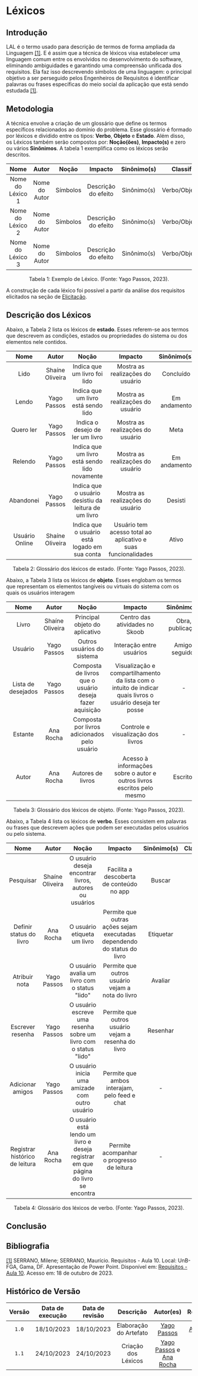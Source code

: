 # Léxicos

## Introdução
LAL é o termo usado para descrição de termos de forma ampliada da Linguagem <a id="a" href="#aa">[1]</a>. E é assim que a técnica de léxicos visa estabelecer uma linguagem comum entre os envolvidos no desenvolvimento do software, eliminando ambiguidades e garantindo uma compreensão unificada dos requisitos. Ela faz isso descrevendo símbolos de uma linguagem: o principal objetivo a ser perseguido pelos Engenheiros de Requisitos é identificar palavras ou frases específicas do meio social da aplicação que está sendo estudada <a id="a" href="#aa">[1]</a>.

## Metodologia
A técnica envolve a criação de um glossário que define os termos específicos relacionados ao domínio do problema. Esse glossário é formado por léxicos e dividido entre os tipos: **Verbo**, **Objeto** e **Estado**. Além disso, os Léxicos também serão compostos por: **Noção(ões)**, **Impacto(s)** e zero ou vários **Sinônimos**. A tabela 1 exemplifica como os léxicos serão descritos.

|      Nome       |   Autor   |        Noção         |              Impacto            |   Sinônimo(s)   | Classificação |
| :-------: | :-----: | :-----: | :-------: | :---------: | :---------: |
| Nome do Léxico 1 |  Nome do Autor |   Símbolos  |    Descrição do efeito    |   Sinônimo(s)   | Verbo/Objeto/Estado | 
| Nome do Léxico 2 |  Nome do Autor |   Símbolos  |    Descrição do efeito    |   Sinônimo(s)   | Verbo/Objeto/Estado | 
| Nome do Léxico 3 |  Nome do Autor |   Símbolos  |    Descrição do efeito    |   Sinônimo(s)   | Verbo/Objeto/Estado | 

<div style="text-align: center">
<p> Tabela 1: Exemplo de Léxico. (Fonte: Yago Passos, 2023).</p>
</div>

A construção de cada léxico foi possível a partir da análise dos requisitos elicitados na seção de [Elicitação](../elicitacao/requisitos).

## Descrição dos Léxicos
Abaixo, a Tabela 2 lista os léxicos de **estado**. Esses referem-se aos termos que descrevem as condições, estados ou propriedades do sistema ou dos elementos nele contidos.

|      Nome       |   Autor   |        Noção         |              Impacto            |   Sinônimo(s)   | Classificação |
| :-------: | :-----: | :-----: | :-------: | :---------: | :---------: |
| Lido |  Shaíne Oliveira |   Indica que um livro foi lido  |    Mostra as realizações do usuário    |   Concluído   | Estado | 
| Lendo |  Yago Passos |   Indica que um livro está sendo lido  |    Mostra as realizações do usuário    |   Em andamento   | Estado | 
| Quero ler |  Yago Passos |   Indica o desejo de ler um livro  |    Mostra as realizações do usuário    |   Meta   | Estado | 
| Relendo |  Yago Passos |   Indica que um livro está sendo lido novamente |    Mostra as realizações do usuário    |   Em andamento   | Estado | 
| Abandonei |  Yago Passos |   Indica que o usuário desistiu da leitura de um livro  |    Mostra as realizações do usuário    |   Desisti   | Estado |
| Usuário Online |  Shaíne Oliveira |   Indica que o usuário está logado em sua conta  |    Usuário tem acesso total ao aplicativo e suas funcionalidades    |   Ativo   | Estado |

<div style="text-align: center">
<p> Tabela 2: Glossário dos léxicos de estado. (Fonte: Yago Passos, 2023).</p>
</div>

Abaixo, a Tabela 3 lista os léxicos de **objeto**. Esses englobam os termos que representam os elementos tangíveis ou virtuais do sistema com os quais os usuários interagem

|      Nome       |   Autor   |        Noção         |              Impacto            |   Sinônimo(s)   | Classificação |
| :-------: | :-----: | :-----: | :-------: | :---------: | :---------: |
| Livro |  Shaíne Oliveira |   Principal objeto do aplicativo  |    Centro das atividades no Skoob   |   Obra, publicação  | Objeto |
| Usuário | Yago Passos |   Outros usuários do sistema  |    Interação entre usuários   |   Amigo, seguidor  | Objeto |
| Lista de desejados | Yago Passos |   Composta de livros que o usuário deseja fazer aquisição  |    Visualização e compartilhamento da lista com o intuito de indicar quais livros o usuário deseja ter posse   |  -  | Objeto |
| Estante | Ana Rocha |  Composta por livros adicionados pelo usuário  |    Controle e visualização dos livros   |  -  | Objeto |
| Autor | Ana Rocha |   Autores de livros  |    Acesso à informações sobre o autor e outros livros escritos pelo mesmo    |  Escritor  | Objeto |

<div style="text-align: center">
<p> Tabela 3: Glossário dos léxicos de objeto. (Fonte: Yago Passos, 2023).</p>
</div>

Abaixo, a Tabela 4 lista os léxicos de **verbo**. Esses consistem em palavras ou frases que descrevem ações que podem ser executadas pelos usuários ou pelo sistema.

|      Nome       |   Autor   |        Noção         |              Impacto            |   Sinônimo(s)   | Classificação |
| :-------: | :-----: | :-----: | :-------: | :---------: | :---------: |
| Pesquisar |  Shaíne Oliveira |   O usuário deseja encontrar livros, autores ou usuários  |    Facilita a descoberta de conteúdo no app    |   Buscar   | Verbo | 
| Definir status do livro |  Ana Rocha |   O usuário etiqueta um livro   |    Permite que outras ações sejam executadas dependendo do status do livro   |   Etiquetar   | Verbo | 
| Atribuir nota |  Yago Passos |   O usuário avalia um livro com o status "lido"  |    Permite que outros usuário vejam a nota do livro    |  Avaliar   | Verbo | 
| Escrever resenha |  Yago Passos |   O usuário escreve uma resenha sobre um livro com o status "lido"  |    Permite que outros usuário vejam a resenha do livro    |   Resenhar   | Verbo | 
| Adicionar amigos |  Yago Passos |   O usuário inicia uma amizade com outro usuário  |    Permite que ambos interajam, pelo feed e chat   |   -   | Verbo | 
| Registrar histórico de leitura |  Ana Rocha |   O usuário está lendo um livro e deseja registrar em que página do livro se encontra  |    Permite acompanhar o progresso de leitura    |   -   | Verbo | 

<div style="text-align: center">
<p> Tabela 4: Glossário dos léxicos de verbo. (Fonte: Yago Passos, 2023).</p>
</div>

## Conclusão

## Bibliografia

<a id="aa" href="#a">[1]</a> SERRANO, Milene; SERRANO, Maurício. Requisitos - Aula 10. Local: UnB-FGA, Gama, DF. Apresentação de Power Point. Disponível em: [Requisitos - Aula 10](https://aprender3.unb.br/pluginfile.php/2692795/mod_resource/content/1/Aula%2010.pdf). Acesso em: 18 de outubro de 2023.

## Histórico de Versão

| Versão | Data de execução | Data de revisão |           Descrição          |                  Autor(es)                   |                Revisor(es)                  |
| :----: | :--------------: | :-------------: | :--------------------------: | :------------------------------------------: | :----------------------------------------: |
| `1.0`  |    18/10/2023    |   18/10/2023    |    Elaboração do Artefato    | [Yago Passos](https://github.com/yagompassos)| [Ana Rocha](https://github.com/anaaroch) |
| `1.1`  |    24/10/2023    |   24/10/2023    |    Criação dos Léxicos    | [Yago Passos](https://github.com/yagompassos) e [Ana Rocha](https://github.com/anaaroch) | [Shaíne Oliveira](https://github.com/ShaineOliveira) |

